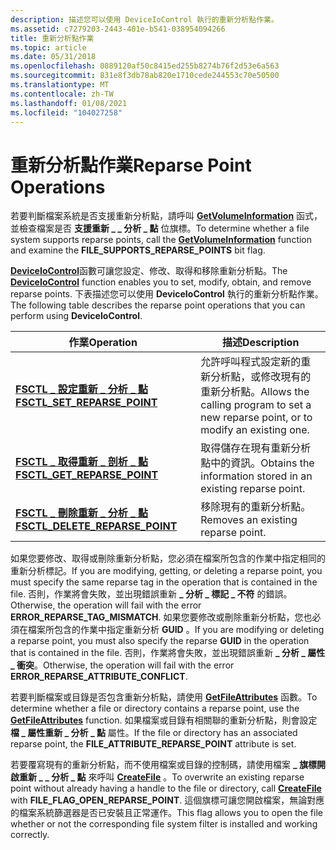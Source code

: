 ```yaml
---
description: 描述您可以使用 DeviceIoControl 執行的重新分析點作業。
ms.assetid: c7279203-2443-401e-b541-038954094266
title: 重新分析點作業
ms.topic: article
ms.date: 05/31/2018
ms.openlocfilehash: 0889120af50c8415ed255b8274b76f2d53e6a563
ms.sourcegitcommit: 831e8f3db78ab820e1710cede244553c70e50500
ms.translationtype: MT
ms.contentlocale: zh-TW
ms.lasthandoff: 01/08/2021
ms.locfileid: "104027258"
---
```

# <a name="reparse-point-operations"></a><span data-ttu-id="5782f-103">重新分析點作業</span><span class="sxs-lookup"><span data-stu-id="5782f-103">Reparse Point Operations</span></span>

<span data-ttu-id="5782f-104">若要判斷檔案系統是否支援重新分析點，請呼叫 [**GetVolumeInformation**](/windows/desktop/api/FileAPI/nf-fileapi-getvolumeinformationa) 函式，並檢查檔案是否 **支援重新 \_ \_ 分析 \_ 點** 位旗標。</span><span class="sxs-lookup"><span data-stu-id="5782f-104">To determine whether a file system supports reparse points, call the [**GetVolumeInformation**](/windows/desktop/api/FileAPI/nf-fileapi-getvolumeinformationa) function and examine the **FILE\_SUPPORTS\_REPARSE\_POINTS** bit flag.</span></span>

<span data-ttu-id="5782f-105">[**DeviceIoControl**](/windows/desktop/api/ioapiset/nf-ioapiset-deviceiocontrol)函數可讓您設定、修改、取得和移除重新分析點。</span><span class="sxs-lookup"><span data-stu-id="5782f-105">The [**DeviceIoControl**](/windows/desktop/api/ioapiset/nf-ioapiset-deviceiocontrol) function enables you to set, modify, obtain, and remove reparse points.</span></span> <span data-ttu-id="5782f-106">下表描述您可以使用 **DeviceIoControl** 執行的重新分析點作業。</span><span class="sxs-lookup"><span data-stu-id="5782f-106">The following table describes the reparse point operations that you can perform using **DeviceIoControl**.</span></span>



| <span data-ttu-id="5782f-107">作業</span><span class="sxs-lookup"><span data-stu-id="5782f-107">Operation</span></span>                                                           | <span data-ttu-id="5782f-108">描述</span><span class="sxs-lookup"><span data-stu-id="5782f-108">Description</span></span>                                                                                     |
|---------------------------------------------------------------------|-------------------------------------------------------------------------------------------------|
| [<span data-ttu-id="5782f-109">**FSCTL \_ 設定重新 \_ 分析 \_ 點**</span><span class="sxs-lookup"><span data-stu-id="5782f-109">**FSCTL\_SET\_REPARSE\_POINT**</span></span>](/windows/win32/api/winioctl/ni-winioctl-fsctl_set_reparse_point)       | <span data-ttu-id="5782f-110">允許呼叫程式設定新的重新分析點，或修改現有的重新分析點。</span><span class="sxs-lookup"><span data-stu-id="5782f-110">Allows the calling program to set a new reparse point, or to modify an existing one.</span></span><br/> |
| [<span data-ttu-id="5782f-111">**FSCTL \_ 取得重新 \_ 剖析 \_ 點**</span><span class="sxs-lookup"><span data-stu-id="5782f-111">**FSCTL\_GET\_REPARSE\_POINT**</span></span>](/windows/win32/api/winioctl/ni-winioctl-fsctl_get_reparse_point)       | <span data-ttu-id="5782f-112">取得儲存在現有重新分析點中的資訊。</span><span class="sxs-lookup"><span data-stu-id="5782f-112">Obtains the information stored in an existing reparse point.</span></span><br/>                         |
| [<span data-ttu-id="5782f-113">**FSCTL \_ 刪除重新 \_ 分析 \_ 點**</span><span class="sxs-lookup"><span data-stu-id="5782f-113">**FSCTL\_DELETE\_REPARSE\_POINT**</span></span>](/windows/win32/api/winioctl/ni-winioctl-fsctl_delete_reparse_point) | <span data-ttu-id="5782f-114">移除現有的重新分析點。</span><span class="sxs-lookup"><span data-stu-id="5782f-114">Removes an existing reparse point.</span></span><br/>                                                   |



 

<span data-ttu-id="5782f-115">如果您要修改、取得或刪除重新分析點，您必須在檔案所包含的作業中指定相同的重新分析標記。</span><span class="sxs-lookup"><span data-stu-id="5782f-115">If you are modifying, getting, or deleting a reparse point, you must specify the same reparse tag in the operation that is contained in the file.</span></span> <span data-ttu-id="5782f-116">否則，作業將會失敗，並出現錯誤重新 **\_ 分析 \_ 標記 \_ 不符** 的錯誤。</span><span class="sxs-lookup"><span data-stu-id="5782f-116">Otherwise, the operation will fail with the error **ERROR\_REPARSE\_TAG\_MISMATCH**.</span></span> <span data-ttu-id="5782f-117">如果您要修改或刪除重新分析點，您也必須在檔案所包含的作業中指定重新分析 **GUID** 。</span><span class="sxs-lookup"><span data-stu-id="5782f-117">If you are modifying or deleting a reparse point, you must also specify the reparse **GUID** in the operation that is contained in the file.</span></span> <span data-ttu-id="5782f-118">否則，作業將會失敗，並出現錯誤重新 **\_ 分析 \_ 屬性 \_ 衝突**。</span><span class="sxs-lookup"><span data-stu-id="5782f-118">Otherwise, the operation will fail with the error **ERROR\_REPARSE\_ATTRIBUTE\_CONFLICT**.</span></span>

<span data-ttu-id="5782f-119">若要判斷檔案或目錄是否包含重新分析點，請使用 [**GetFileAttributes**](/windows/desktop/api/FileAPI/nf-fileapi-getfileattributesa) 函數。</span><span class="sxs-lookup"><span data-stu-id="5782f-119">To determine whether a file or directory contains a reparse point, use the [**GetFileAttributes**](/windows/desktop/api/FileAPI/nf-fileapi-getfileattributesa) function.</span></span> <span data-ttu-id="5782f-120">如果檔案或目錄有相關聯的重新分析點，則會設定 **檔 \_ 屬性重新 \_ 分析 \_ 點** 屬性。</span><span class="sxs-lookup"><span data-stu-id="5782f-120">If the file or directory has an associated reparse point, the **FILE\_ATTRIBUTE\_REPARSE\_POINT** attribute is set.</span></span>

<span data-ttu-id="5782f-121">若要覆寫現有的重新分析點，而不使用檔案或目錄的控制碼，請使用檔案 **\_ 旗標開啟重新 \_ \_ 分析 \_ 點** 來呼叫 [**CreateFile**](/windows/desktop/api/FileAPI/nf-fileapi-createfilea) 。</span><span class="sxs-lookup"><span data-stu-id="5782f-121">To overwrite an existing reparse point without already having a handle to the file or directory, call [**CreateFile**](/windows/desktop/api/FileAPI/nf-fileapi-createfilea) with **FILE\_FLAG\_OPEN\_REPARSE\_POINT**.</span></span> <span data-ttu-id="5782f-122">這個旗標可讓您開啟檔案，無論對應的檔案系統篩選器是否已安裝且正常運作。</span><span class="sxs-lookup"><span data-stu-id="5782f-122">This flag allows you to open the file whether or not the corresponding file system filter is installed and working correctly.</span></span>

 

